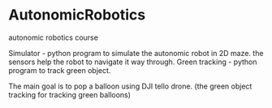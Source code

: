 # AutonomicRobotics
autonomic robotics course

Simulator - python program to simulate the autonomic robot in 2D maze. the sensors help the robot to navigate it way through.
Green tracking - python program to track green object.

The main goal is to pop a balloon using DJI tello drone. (the green object tracking for tracking green balloons)
